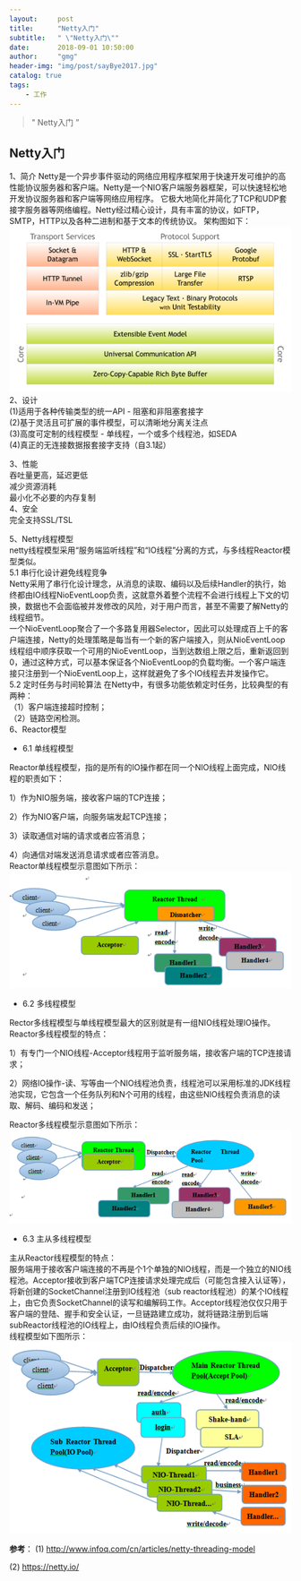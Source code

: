 ```yaml
---
layout:     post
title:      "Netty入门"
subtitle:   " \"Netty入门\""
date:       2018-09-01 10:50:00
author:     "gmg"
header-img: "img/post/sayBye2017.jpg"
catalog: true
tags:
    - 工作
---
```


> " Netty入门 ”

## Netty入门
1、简介
Netty是一个异步事件驱动的网络应用程序框架用于快速开发可维护的高性能协议服务器和客户端。Netty是一个NIO客户端服务器框架，可以快速轻松地开发协议服务器和客户端等网络应用程序。 它极大地简化并简化了TCP和UDP套接字服务器等网络编程。Netty经过精心设计，具有丰富的协议，如FTP，SMTP，HTTP以及各种二进制和基于文本的传统协议。 架构图如下：  
![](
  ../images/netty-core.png) 
2、设计  
(1)适用于各种传输类型的统一API - 阻塞和非阻塞套接字  
(2)基于灵活且可扩展的事件模型，可以清晰地分离关注点  
(3)高度可定制的线程模型 - 单线程，一个或多个线程池，如SEDA  
(4)真正的无连接数据报套接字支持（自3.1起）

3、性能  
吞吐量更高，延迟更低  
减少资源消耗  
最小化不必要的内存复制  
 4、安全  
完全支持SSL/TSL

5、Netty线程模型  
netty线程模型采用“服务端监听线程”和“IO线程”分离的方式，与多线程Reactor模型类似。  
5.1 串行化设计避免线程竞争  
Netty采用了串行化设计理念，从消息的读取、编码以及后续Handler的执行，始终都由IO线程NioEventLoop负责，这就意外着整个流程不会进行线程上下文的切换，数据也不会面临被并发修改的风险，对于用户而言，甚至不需要了解Netty的线程细节。  
一个NioEventLoop聚合了一个多路复用器Selector，因此可以处理成百上千的客户端连接，Netty的处理策略是每当有一个新的客户端接入，则从NioEventLoop线程组中顺序获取一个可用的NioEventLoop，当到达数组上限之后，重新返回到0，通过这种方式，可以基本保证各个NioEventLoop的负载均衡。一个客户端连接只注册到一个NioEventLoop上，这样就避免了多个IO线程去并发操作它。   
5.2 定时任务与时间轮算法 
在Netty中，有很多功能依赖定时任务，比较典型的有两种：   
（1）客户端连接超时控制；  
（2）链路空闲检测。  
6、Reactor模型  
 - 6.1 单线程模型  

Reactor单线程模型，指的是所有的IO操作都在同一个NIO线程上面完成，NIO线程的职责如下：  

1）作为NIO服务端，接收客户端的TCP连接；

2）作为NIO客户端，向服务端发起TCP连接；

3）读取通信对端的请求或者应答消息；

4）向通信对端发送消息请求或者应答消息。  
Reactor单线程模型示意图如下所示：  
![](
  ../images/singleTHread.png)   
  - 6.2 多线程模型  

Rector多线程模型与单线程模型最大的区别就是有一组NIO线程处理IO操作。  
Reactor多线程模型的特点： 

1）有专门一个NIO线程-Acceptor线程用于监听服务端，接收客户端的TCP连接请求；

2）网络IO操作-读、写等由一个NIO线程池负责，线程池可以采用标准的JDK线程池实现，它包含一个任务队列和N个可用的线程，由这些NIO线程负责消息的读取、解码、编码和发送；

Reactor多线程模型示意图如下所示：  
![](
  ../images/multiThread.png)   
- 6.3 主从多线程模型    

主从Reactor线程模型的特点：  
服务端用于接收客户端连接的不再是个1个单独的NIO线程，而是一个独立的NIO线程池。Acceptor接收到客户端TCP连接请求处理完成后（可能包含接入认证等），将新创建的SocketChannel注册到IO线程池（sub reactor线程池）的某个IO线程上，由它负责SocketChannel的读写和编解码工作。Acceptor线程池仅仅只用于客户端的登陆、握手和安全认证，一旦链路建立成功，就将链路注册到后端subReactor线程池的IO线程上，由IO线程负责后续的IO操作。  
线程模型如下图所示： 
![](
  ../images/masterClusterThread.png)   

**参考**： 
(1) http://www.infoq.com/cn/articles/netty-threading-model  

(2) https://netty.io/
